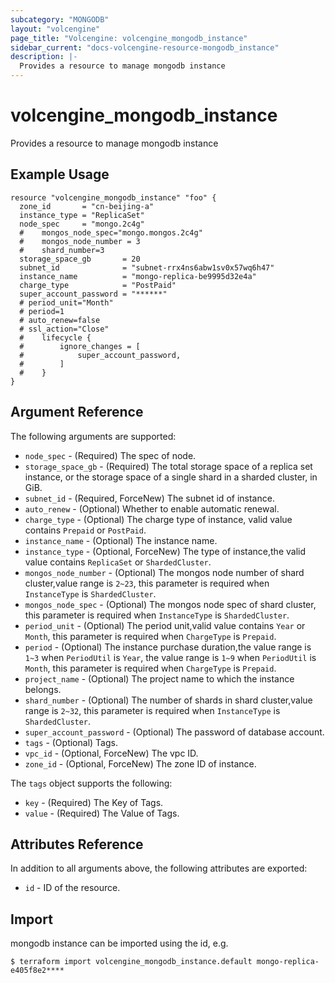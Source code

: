 ```yaml
---
subcategory: "MONGODB"
layout: "volcengine"
page_title: "Volcengine: volcengine_mongodb_instance"
sidebar_current: "docs-volcengine-resource-mongodb_instance"
description: |-
  Provides a resource to manage mongodb instance
---
```

# volcengine_mongodb_instance
Provides a resource to manage mongodb instance
## Example Usage
```hcl
resource "volcengine_mongodb_instance" "foo" {
  zone_id       = "cn-beijing-a"
  instance_type = "ReplicaSet"
  node_spec     = "mongo.2c4g"
  #    mongos_node_spec="mongo.mongos.2c4g"
  #    mongos_node_number = 3
  #    shard_number=3
  storage_space_gb       = 20
  subnet_id              = "subnet-rrx4ns6abw1sv0x57wq6h47"
  instance_name          = "mongo-replica-be9995d32e4a"
  charge_type            = "PostPaid"
  super_account_password = "******"
  # period_unit="Month"
  # period=1
  # auto_renew=false
  # ssl_action="Close"
  #    lifecycle {
  #        ignore_changes = [
  #            super_account_password,
  #        ]
  #    }
}
```
## Argument Reference
The following arguments are supported:
* `node_spec` - (Required) The spec of node.
* `storage_space_gb` - (Required) The total storage space of a replica set instance, or the storage space of a single shard in a sharded cluster, in GiB.
* `subnet_id` - (Required, ForceNew) The subnet id of instance.
* `auto_renew` - (Optional) Whether to enable automatic renewal.
* `charge_type` - (Optional) The charge type of instance, valid value contains `Prepaid` or `PostPaid`.
* `instance_name` - (Optional) The instance name.
* `instance_type` - (Optional, ForceNew) The type of instance,the valid value contains `ReplicaSet` or `ShardedCluster`.
* `mongos_node_number` - (Optional) The mongos node number of shard cluster,value range is `2~23`, this parameter is required when `InstanceType` is `ShardedCluster`.
* `mongos_node_spec` - (Optional) The mongos node spec of shard cluster, this parameter is required when `InstanceType` is `ShardedCluster`.
* `period_unit` - (Optional) The period unit,valid value contains `Year` or `Month`, this parameter is required when `ChargeType` is `Prepaid`.
* `period` - (Optional) The instance purchase duration,the value range is `1~3` when `PeriodUtil` is `Year`, the value range is `1~9` when `PeriodUtil` is `Month`, this parameter is required when `ChargeType` is `Prepaid`.
* `project_name` - (Optional) The project name to which the instance belongs.
* `shard_number` - (Optional) The number of shards in shard cluster,value range is `2~32`, this parameter is required when `InstanceType` is `ShardedCluster`.
* `super_account_password` - (Optional) The password of database account.
* `tags` - (Optional) Tags.
* `vpc_id` - (Optional, ForceNew) The vpc ID.
* `zone_id` - (Optional, ForceNew) The zone ID of instance.

The `tags` object supports the following:

* `key` - (Required) The Key of Tags.
* `value` - (Required) The Value of Tags.

## Attributes Reference
In addition to all arguments above, the following attributes are exported:
* `id` - ID of the resource.



## Import
mongodb instance can be imported using the id, e.g.
```
$ terraform import volcengine_mongodb_instance.default mongo-replica-e405f8e2****
```

